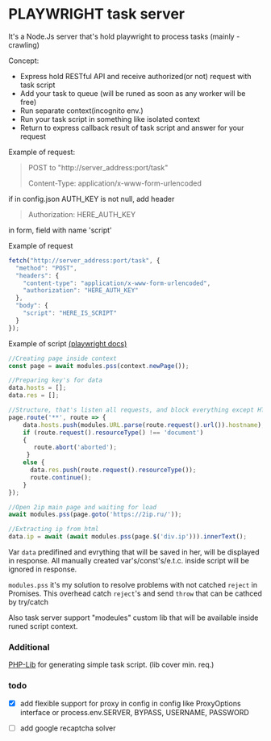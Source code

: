# PLAYWRIGHT task server
It's a Node.Js server that's hold playwright to process tasks (mainly - crawling)

Concept:
- Express hold RESTful API and receive authorized(or not) request with task script
- Add your task to queue (will be runed as soon as any worker will be free)
- Run separate context(incognito env.)
- Run your task script in something like isolated context
- Return to express callback result of task script and answer for your request


Example of request:
>POST to "http://server_address:port/task"
>
>Content-Type: application/x-www-form-urlencoded

if in config.json AUTH_KEY is not null, add header
>Authorization: HERE_AUTH_KEY

in form, field with name 'script' 

Example of request
```js
fetch("http://server_address:port/task", {
  "method": "POST",
  "headers": {
    "content-type": "application/x-www-form-urlencoded",
    "authorization": "HERE_AUTH_KEY"
  },
  "body": {
    "script": "HERE_IS_SCRIPT"
  }
});
```

Example of script [(playwright docs)](https://playwright.dev/)
```js
//Creating page inside context
const page = await modules.pss(context.newPage());

//Preparing key's for data
data.hosts = [];
data.res = [];

//Structure, that's listen all requests, and block everything except HTML and log req.
page.route('**', route => {
    data.hosts.push(modules.URL.parse(route.request().url()).hostname);
    if (route.request().resourceType() !== 'document') 
    {
       route.abort('aborted');
     }
    else {
      data.res.push(route.request().resourceType());
      route.continue();
    }
});

//Open 2ip main page and waiting for load
await modules.pss(page.goto('https://2ip.ru/'));

//Extracting ip from html
data.ip = await (await modules.pss(page.$('div.ip'))).innerText();
``` 
Var `data` predifined and evrything that will be saved in her, will be displayed in response. All manually created var's/const's/e.t.c. inside script will be ignored in response.   

`modules.pss` it's my solution to resolve problems with not catched `reject` in Promises.
This overhead catch `reject`'s and send `throw` that can be cathced by try/catch

Also task server support "modeules" custom lib that will be available inside runed script context.

### Additional
[PHP-Lib](https://github.com/luka-dev/playwright-php) for generating simple task script. (lib cover min. req.)

### todo
- [x] add flexible support for proxy in config
in config like ProxyOptions interface or process.env.SERVER, BYPASS, USERNAME, PASSWORD

- [ ] add google recaptcha solver
